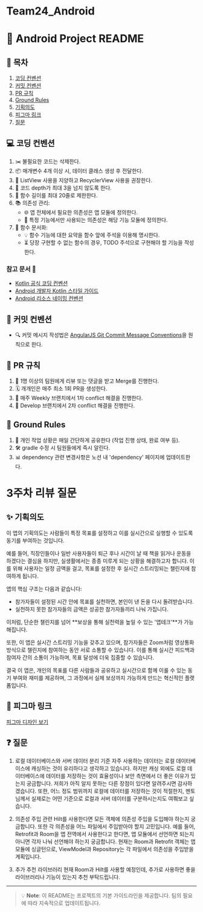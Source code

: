 # Team24_Android
# 🤖 Android Project README

## 📑 목차
1. [코딩 컨벤션](#-코딩-컨벤션)
2. [커밋 컨벤션](#-커밋-컨벤션)
3. [PR 규칙](#-pr-규칙)
4. [Ground Rules](#-ground-rules)
5. [기획의도](#-기획의도)
6. [피그마 링크](#-피그마-링크)
7. [질문](#-질문)

## 💻 코딩 컨벤션
1. ✂️ 불필요한 코드는 삭제한다.
2. 📦 매개변수 4개 이상 시, 데이터 클래스 생성 후 전달한다.
3. 🔄 ListView 사용을 지양하고 RecyclerView 사용을 권장한다.
4. 🎯 코드 depth가 최대 3을 넘지 않도록 한다.
5. 📏 함수 길이를 최대 20줄로 제한한다.
6. 📚 의존성 관리:
    - 🌐 앱 전체에서 필요한 의존성은 앱 모듈에 정의한다.
    - 🧩 특정 기능에서만 사용되는 의존성은 해당 기능 모듈에 정의한다.
7. 📝 함수 문서화:
    - 💡 함수 기능에 대한 요약을 함수 앞에 주석을 이용해 명시한다.
    - ⏳ 당장 구현할 수 없는 함수의 경우, TODO 주석으로 구현해야 할 기능을 작성한다.

### 참고 문서 🔗
- [Kotlin 공식 코딩 컨벤션](https://kotlinlang.org/docs/coding-conventions.html)
- [Android 개발자 Kotlin 스타일 가이드](https://developer.android.com/kotlin/style-guide?hl=ko)
- [Android 리소스 네이밍 컨벤션](https://medium.com/@ajayjg/ids-layouts-resource-file-naming-android-naming-convention-3fc16e39721d)

## 📝 커밋 컨벤션
- 🔍 커밋 메시지 작성법은 [AngularJS Git Commit Message Conventions](https://docs.google.com/document/d/1QrDFcIiPjSLDn3EL15IJygNPiHORgU1_OOAqWjiDU5Y/edit)을 원칙으로 한다.

## 🔄 PR 규칙
1. 👥 1명 이상의 팀원에게 리뷰 또는 댓글을 받고 Merge를 진행한다.
2. 🗓️ 개개인은 매주 최소 1회 PR을 생성한다.
3. 🔀 매주 Weekly 브랜치에서 1차 conflict 해결을 진행한다.
4. 🌿 Develop 브랜치에서 2차 conflict 해결을 진행한다.

## 🌟 Ground Rules
1. 📢 개인 작업 상황은 매일 간단하게 공유한다 (작업 진행 상태, 완료 여부 등).
2. 🛠️ gradle 수정 시 팀원들에게 즉시 알린다.
3. 📊 dependency 관련 변경사항은 노션 내 'dependency' 페이지에 업데이트한다.

# 3주차 리뷰 질문

## ✨ 기획의도

이 앱의 기획의도는 사람들이 특정 목표를 설정하고 이를 실시간으로 실행할 수 있도록 동기를 부여하는 것입니다.

예를 들어, 직장인들이나 일반 사용자들이 퇴근 후나 시간이 날 때 책을 읽거나 운동을 하겠다는 결심을 하지만, 실생활에서는 종종 미루게 되는 상황을 해결하고자 합니다. 이를 위해 사용자는 일정 금액을 걸고, 목표를 설정한 후 실시간 스트리밍되는 챌린지에 참여하게 됩니다.

앱의 핵심 구조는 다음과 같습니다:
- 참가자들이 설정된 시간 안에 목표를 실천하면, 본인이 낸 돈을 다시 돌려받습니다.
- 실천하지 못한 참가자들의 금액은 성공한 참가자들끼리 나눠 가집니다.

이처럼, 단순한 챌린지를 넘어 **보상을 통해 실천력을 높일 수 있는 '앱테크'**가 가능해집니다.

또한, 이 앱은 실시간 스트리밍 기능을 갖추고 있으며, 참가자들은 Zoom처럼 영상통화 방식으로 챌린지에 참여하는 동안 서로 소통할 수 있습니다. 이를 통해 실시간 피드백과 참여자 간의 소통이 가능하며, 목표 달성에 더욱 집중할 수 있습니다.

결국 이 앱은, 개인의 목표를 다른 사람들과 공유하고 실시간으로 함께 이룰 수 있는 동기 부여와 재미를 제공하며, 그 과정에서 실제 보상까지 가능하게 만드는 혁신적인 플랫폼입니다.

## 🔗 피그마 링크

[피그마 디자인 보기](피그마_링크_주소)

## ❓ 질문

1. 로컬 데이터베이스와 서버 데이터 분리 기준
   자주 사용하는 데이터는 로컬 데이터베이스에 캐싱하는 것이 유리하다고 생각하고 있습니다. 하지만 캐싱 외에도 로컬 데이터베이스에 데이터를 저장하는 것이 효율성이나 보안 측면에서 더 좋은 이유가 있는지 궁금합니다.
   저희가 아직 알지 못하는 다른 장점이 있다면 알려주시면 감사하겠습니다. 또한, 어느 정도 범위까지 로컬에 데이터를 저장하는 것이 적절한지, 멘토님께서 실제로는 어떤 기준으로 로컬과 서버 데이터를 구분하시는지도 여쭤보고 싶습니다.

2. 의존성 주입 관련
   Hilt를 사용한다면 모든 객체에 의존성 주입을 도입해야 하는지 궁금합니다.
   또한 각 의존성을 어느 파일에서 주입받아야 할지 고민입니다.
   예를 들어, Retrofit과 Room을 앱 전역에서 사용한다고 한다면, 앱 모듈에서 선언하면 되는지 아니면 각자 나눠 선언해야 하는지 궁금합니다.
   현재는 Room과 Retrofit 객체는 앱 모듈에 싱글턴으로, ViewModel과 Repository는 각 파일에서 의존성을 주입받을 계획입니다.

3. 추가 추천 라이브러리
   현재 Room과 Hilt를 사용할 예정인데, 추가로 사용하면 좋을 라이브러리나 기능이 있는지 추천 부탁드립니다.

---

> 💡 **Note**: 이 README는 프로젝트의 기본 가이드라인을 제공합니다. 팀의 필요에 따라 지속적으로 업데이트됩니다.
